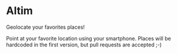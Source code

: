 # Altim

Geolocate your favorites places!

Point at your favorite location using your smartphone. Places will be hardcoded in the first version, but pull requests are accepted ;-)
